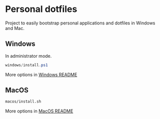 # Personal dotfiles

Project to easily bootstrap personal applications and dotfiles in Windows and Mac.

## Windows

In administrator mode.

```powershell
windows/install.ps1
```

More options in [Windows README](windows/README.md)

## MacOS

```bash
macos/install.sh
```

More options in [MacOS README](macos/README.md)
